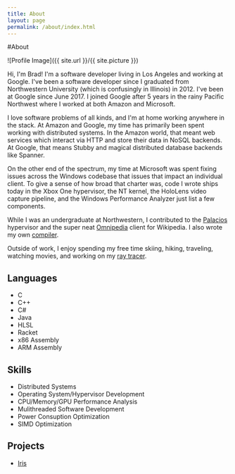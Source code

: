 ```yaml
---
title: About
layout: page
permalink: /about/index.html
---
```

#About

<style>
img { width: 50%; margin: 0 auto; display: block; }
</style>

![Profile Image]({{ site.url }}/{{ site.picture }})

<p>Hi, I'm Brad! I'm a software developer living in Los Angeles and working at
Google. I've been a software developer since I graduated from Northwestern University
(which is confusingly in Illinois) in 2012. I've been at Google since June 2017. I 
joined Google after 5 years in the rainy Pacific Northwest where I worked at both
Amazon and Microsoft.</p>

<p>I love software problems of all kinds, and I'm at home working anywhere
in the stack. At Amazon and Google, my time has primarily been spent working with 
distributed systems. In the Amazon world, that meant web services which interact
via HTTP and store their data in NoSQL backends. At Google, that means Stubby and 
magical distributed database backends like Spanner.</p>

<p>On the other end of the spectrum, my time at Microsoft was spent fixing issues 
across the Windows codebase that issues that impact an individual client. To give a sense of 
how broad that charter was, code I wrote ships today in the Xbox One hypervisor, the NT kernel,
the HoloLens video capture pipeline, and the Windows Performance Analyzer just list a few
components.</p>

<p>While I was an undergraduate at Northwestern, I contributed to the 
<a href="http://www.v3vee.org/palacios/">Palacios</a> hypervisor and the super neat
<a href="http://omnipedia.northwestern.edu/">Omnipedia</a> client for 
Wikipedia. I also wrote my own <a href="https://github.com/BradleyMarie/L5c">compiler</a>.</p>

<p>Outside of work, I enjoy spending my free time skiing, hiking, traveling,
watching movies, and working on my 
<a href="https://github.com/BradleyMarie/Iris">ray tracer</a>.</p>

<h2>Languages</h2>

<ul class="skill-list">
	<li>C</li>
	<li>C++</li>
	<li>C#</li>
	<li>Java</li>
	<li>HLSL</li>
	<li>Racket</li>
	<li>x86 Assembly</li>
	<li>ARM Assembly</li>
</ul>

<h2>Skills</h2>

<ul class="skill-list">
	<li>Distributed Systems</li>
	<li>Operating System/Hypervisor Development</li>
	<li>CPU/Memory/GPU Performance Analysis</li>
	<li>Mulithreaded Software Development</li>
	<li>Power Consuption Optimization</li>
	<li>SIMD Optimization</li>
</ul>

<h2>Projects</h2>

<ul>
	<li><a href="https://github.com/BradleyMarie/Iris">Iris</a></li>
</ul>
